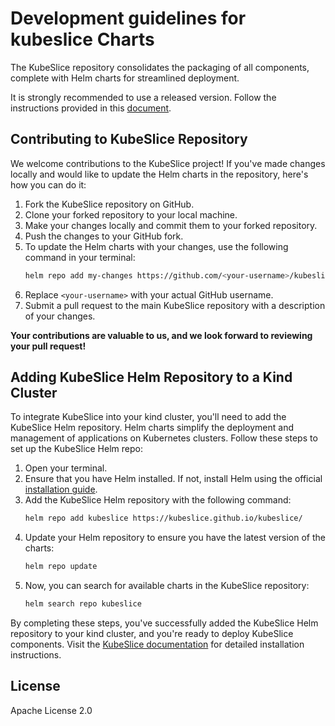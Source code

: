 # Development guidelines for kubeslice Charts

The KubeSlice repository consolidates the packaging of all components, complete with Helm charts for streamlined deployment.

It is strongly recommended to use a released version. Follow the instructions provided in this [document](https://kubeslice.io/documentation/open-source/1.2.0/category/install-kubeslice).

## Contributing to KubeSlice Repository

We welcome contributions to the KubeSlice project! If you've made changes locally and would like to update the Helm charts in the repository, here's how you can do it:

1. Fork the KubeSlice repository on GitHub.
2. Clone your forked repository to your local machine.
3. Make your changes locally and commit them to your forked repository.
4. Push the changes to your GitHub fork.
5. To update the Helm charts with your changes, use the following command in your terminal:
   ```bash 
   helm repo add my-changes https://github.com/<your-username>/kubeslice
   ```
6. Replace `<your-username>` with your actual GitHub username.
7. Submit a pull request to the main KubeSlice repository with a description of your changes.

**Your contributions are valuable to us, and we look forward to reviewing your pull request!**

## Adding KubeSlice Helm Repository to a Kind Cluster

To integrate KubeSlice into your kind cluster, you'll need to add the KubeSlice Helm repository. Helm charts simplify the deployment and management of applications on Kubernetes clusters. Follow these steps to set up the KubeSlice Helm repo:

1. Open your terminal.
2. Ensure that you have Helm installed. If not, install Helm using the official [installation guide](https://helm.sh/docs/intro/install/).
3. Add the KubeSlice Helm repository with the following command:
   ```bash 
   helm repo add kubeslice https://kubeslice.github.io/kubeslice/
      ```
4. Update your Helm repository to ensure you have the latest version of the charts:
   ```bash
   helm repo update
   ```
5. Now, you can search for available charts in the KubeSlice repository:
   ```bash
   helm search repo kubeslice
   ```

By completing these steps, you've successfully added the KubeSlice Helm repository to your kind cluster, and you're ready to deploy KubeSlice components.
Visit the [KubeSlice documentation](https://kubeslice.io/documentation/open-source/) for detailed installation instructions.

## License

Apache License 2.0
